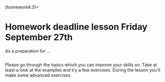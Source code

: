 (homework4.3)=
# Homework deadline lesson Friday September 27th

As a preparation for ...

```{tableofcontents}
```

Please go through the topics which you can improve your skills on. Take at least a look at the examples and try a few exercises. During the lesson you'll make some advanced exercises.